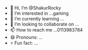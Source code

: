 - 👋 Hi, I’m @ShakurRocky
- 👀 I’m interested in ...gaming
- 🌱 I’m currently learning ...
- 💞️ I’m looking to collaborate on ...
- 📫 How to reach me ...0113983784
- 😄 Pronouns: ...
- ⚡ Fun fact: ...

<!---
ShakurRocky/ShakurRocky is a ✨ special ✨ repository because its `README.md` (this file) appears on your GitHub profile.
You can click the Preview link to take a look at your changes.
--->
